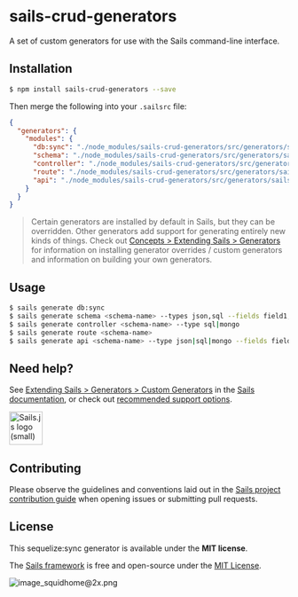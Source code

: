 # sails-crud-generators

A set of custom generators for use with the Sails command-line interface.

## Installation

```sh
$ npm install sails-crud-generators --save
```

Then merge the following into your `.sailsrc` file:

```json
{
  "generators": {
    "modules": {
      "db:sync": "./node_modules/sails-crud-generators/src/generators/sails-generate-sequelize-sync",
      "schema": "./node_modules/sails-crud-generators/src/generators/sails-generate-schema",
      "controller": "./node_modules/sails-crud-generators/src/generators/sails-generate-crud-controller",
      "route": "./node_modules/sails-crud-generators/src/generators/sails-generate-route",
      "api": "./node_modules/sails-crud-generators/src/generators/sails-generate-api"
    }
  }
}
```

> Certain generators are installed by default in Sails, but they can be overridden. Other generators add support for generating entirely new kinds of things.
> Check out [Concepts > Extending Sails > Generators](https://sailsjs.com/docs/concepts/extending-sails/generators) for information on installing generator overrides / custom generators and information on building your own generators.

## Usage

```bash
$ sails generate db:sync
$ sails generate schema <schema-name> --types json,sql --fields field1,field2,field3,..
$ sails generate controller <schema-name> --type sql|mongo
$ sails generate route <schema-name>
$ sails generate api <schema-name> --type json|sql|mongo --fields field1,field2,field3,..
```

## Need help?

See [Extending Sails > Generators > Custom Generators](https://sailsjs.com/docs/concepts/extending-sails/generators/custom-generators) in the [Sails documentation](https://sailsjs.com/documentation), or check out [recommended support options](https://sailsjs.com/support).

<a href="https://sailsjs.com" target="_blank" title="Node.js framework for building realtime APIs."><img src="https://github-camo.global.ssl.fastly.net/9e49073459ed4e0e2687b80eaf515d87b0da4a6b/687474703a2f2f62616c64657264617368792e6769746875622e696f2f7361696c732f696d616765732f6c6f676f2e706e67" width=60 alt="Sails.js logo (small)"/></a>

## Contributing

Please observe the guidelines and conventions laid out in the [Sails project contribution guide](https://sailsjs.com/documentation/contributing) when opening issues or submitting pull requests.


## License

This sequelize:sync generator is available under the **MIT license**.

The [Sails framework](https://sailsjs.com) is free and open-source under the [MIT License](https://sailsjs.com/license).

![image_squidhome@2x.png](http://i.imgur.com/RIvu9.png)
